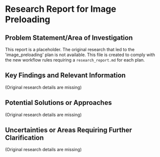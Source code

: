 # Research Report for Image Preloading

## Problem Statement/Area of Investigation
This report is a placeholder. The original research that led to the 'image_preloading' plan is not available. This file is created to comply with the new workflow rules requiring a `research_report.md` for each plan.

## Key Findings and Relevant Information
(Original research details are missing)

## Potential Solutions or Approaches
(Original research details are missing)

## Uncertainties or Areas Requiring Further Clarification
(Original research details are missing)
